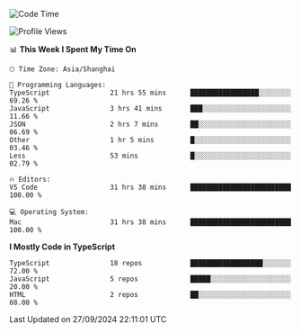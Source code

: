 <!--START_SECTION:waka-->
![Code Time](http://img.shields.io/badge/Code%20Time-6%2C697%20hrs%2011%20mins-blue)

![Profile Views](http://img.shields.io/badge/Profile%20Views-0-blue)

📊 **This Week I Spent My Time On** 

```text
🕑︎ Time Zone: Asia/Shanghai

💬 Programming Languages: 
TypeScript               21 hrs 55 mins      █████████████████░░░░░░░░   69.26 % 
JavaScript               3 hrs 41 mins       ███░░░░░░░░░░░░░░░░░░░░░░   11.66 % 
JSON                     2 hrs 7 mins        ██░░░░░░░░░░░░░░░░░░░░░░░   06.69 % 
Other                    1 hr 5 mins         █░░░░░░░░░░░░░░░░░░░░░░░░   03.46 % 
Less                     53 mins             █░░░░░░░░░░░░░░░░░░░░░░░░   02.79 % 

🔥 Editors: 
VS Code                  31 hrs 38 mins      █████████████████████████   100.00 % 

💻 Operating System: 
Mac                      31 hrs 38 mins      █████████████████████████   100.00 % 
```

**I Mostly Code in TypeScript** 

```text
TypeScript               18 repos            ██████████████████░░░░░░░   72.00 % 
JavaScript               5 repos             █████░░░░░░░░░░░░░░░░░░░░   20.00 % 
HTML                     2 repos             ██░░░░░░░░░░░░░░░░░░░░░░░   08.00 % 
```




 Last Updated on 27/09/2024 22:11:01 UTC
<!--END_SECTION:waka-->
